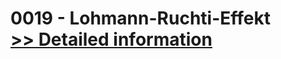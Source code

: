 # 0019 - Lohmann-Ruchti-Effekt<br />[>> Detailed information](https://secure.shareit.com/shareit/product.html?productid=300651448&affiliateid=200057808)
